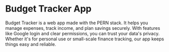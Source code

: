 # Budget Tracker App
Budget Tracker is a web app made with the PERN stack. It helps you manage expenses, track income, and plan savings securely. With features like Google login and clear permissions, you can trust your data's privacy. Whether it's for personal use or small-scale finance tracking, our app keeps things easy and reliable.
